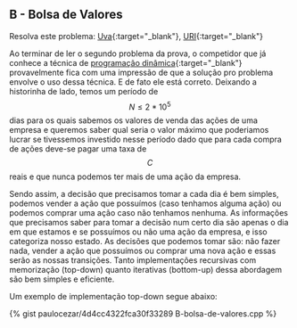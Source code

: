 
## B - Bolsa de Valores

Resolva este problema:
[Uva][uva-12951]{:target="_blank"},
[URI][uri-1932]{:target="_blank"}


Ao terminar de ler o segundo problema da prova, o competidor que já conhece
a técnica de [programação dinâmica][wkp-dp1]{:target="_blank"} provavelmente
fica com uma impressão de que a solução pro problema envolve o uso dessa
técnica. E de fato ele está correto. Deixando a historinha de lado, temos um
período de $$N \leq 2*10^5$$ dias para os quais sabemos os valores de venda das
ações de uma empresa e queremos saber qual seria o valor máximo que poderiamos 
lucrar se tivessemos investido nesse período dado que para cada compra de ações
deve-se pagar uma taxa de $$C$$ reais e que nunca podemos ter mais de uma ação
da empresa.

Sendo assim, a decisão que precisamos tomar a cada dia é bem simples, podemos
vender a ação que possuímos (caso tenhamos alguma ação) ou podemos comprar uma
ação caso não tenhamos nenhuma. As informações que precisamos saber para tomar
a decisão num certo dia são apenas o dia em que estamos e se possuímos ou não
uma ação da empresa, e isso categoriza nosso estado. As decisões que podemos
tomar são: não fazer nada, vender a ação que possuímos ou comprar uma nova ação
e essas serão as nossas transições. Tanto implementações recursivas com 
memorização (top-down) quanto iterativas (bottom-up) dessa abordagem são bem
simples e eficiente.

Um exemplo de implementação top-down segue abaixo:

{% gist paulocezar/4d4cc4322fca30f33289 B-bolsa-de-valores.cpp %}


[uva-12951]:	https://uva.onlinejudge.org/index.php?option=onlinejudge&page=show_problem&problem=4830
[uri-1932]:		https://www.urionlinejudge.com.br/judge/pt/problems/view/1932
[wkp-dp1]:		https://en.wikipedia.org/wiki/Dynamic_programming